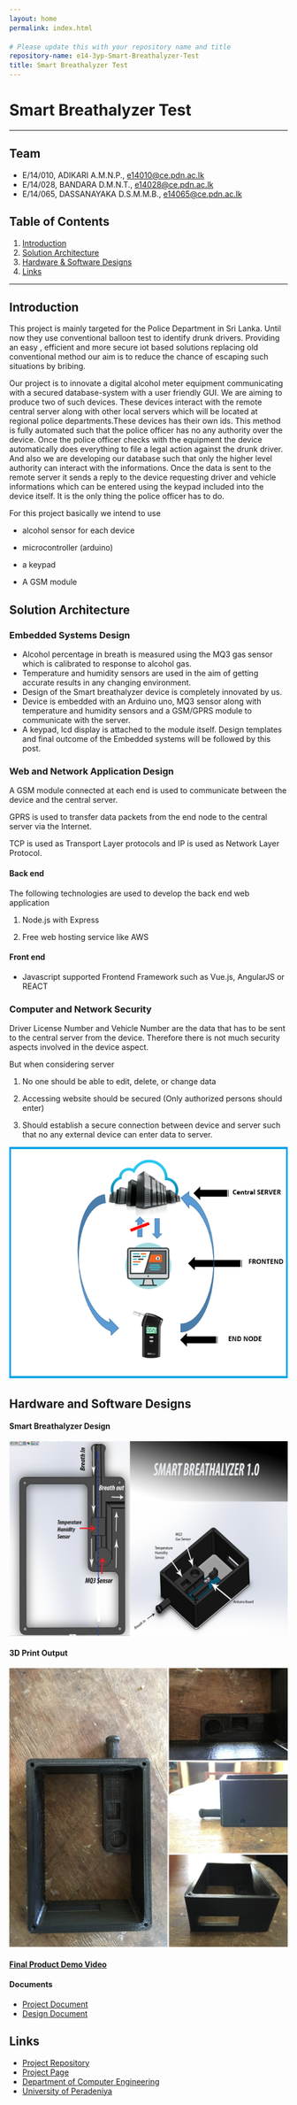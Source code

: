 ```yaml
---
layout: home
permalink: index.html

# Please update this with your repository name and title
repository-name: e14-3yp-Smart-Breathalyzer-Test
title: Smart Breathalyzer Test
---
```


[comment]: # "This is the standard layout for the project, but you can clean this and use your own template"

# Smart Breathalyzer Test

---

## Team
-  E/14/010, ADIKARI A.M.N.P., [e14010@ce.pdn.ac.lk](mailto:e14010@ce.pdn.ac.lk)
-  E/14/028, BANDARA D.M.N.T., [e14028@ce.pdn.ac.lk](mailto:e14028@ce.pdn.ac.lk)
-  E/14/065, DASSANAYAKA D.S.M.M.B., [e14065@ce.pdn.ac.lk](mailto:e14065@ce.pdn.ac.lk)

## Table of Contents
1. [Introduction](#introduction)
2. [Solution Architecture](#solution-architecture )
3. [Hardware & Software Designs](#hardware-and-software-designs)
4. [Links](#links)

---

## Introduction

This project is mainly targeted for the Police Department in Sri Lanka. Until now they use conventional balloon test to identify drunk drivers. Providing an easy , efficient  and more secure iot based solutions replacing old conventional method our aim is to reduce the chance of escaping such situations by bribing.

Our project is to innovate a digital alcohol meter equipment communicating with a secured database-system with a user friendly GUI. We are aiming to produce two of such devices. These devices interact with the remote central server along with other local servers which will be located at regional police departments.These devices has their own ids. This method is fully automated such that the police officer has no any authority over the device. Once the police officer checks with the equipment the device automatically does everything to file a legal action against the drunk driver. And also we are developing our database such that only the higher level authority can interact with the informations. Once the data is sent to the remote server it sends a reply to the device requesting driver and vehicle informations which can be entered using the keypad included into the device itself. It is the only thing the police officer has to do.  


For this project basically we intend to use

- alcohol sensor for each device

- microcontroller (arduino)

- a keypad

- A GSM module


## Solution Architecture

### Embedded Systems Design

- Alcohol percentage in breath is measured using the MQ3 gas sensor which is calibrated to response to alcohol gas.
- Temperature and humidity sensors are used in the aim of getting accurate results in any changing environment.
- Design of the Smart breathalyzer device is completely innovated by us.
- Device is embedded with an Arduino uno, MQ3 sensor along with temperature and humidity sensors and a GSM/GPRS module to communicate with the server.
- A keypad, lcd display is attached to the module itself.
Design templates and final outcome of the Embedded systems will be followed by this post. 

### Web and Network Application Design

A GSM module connected at each end is used to communicate between the device and the central server.

GPRS is used to transfer data packets from the end node to the central server via the Internet.

TCP is used as Transport Layer protocols and IP is used as Network Layer Protocol.

#### Back end

The following technologies are used to develop the back end web application

   1. Node.js with Express

   2. Free web hosting service like AWS

#### Front end

   - Javascript supported Frontend Framework such as Vue.js, AngularJS or REACT

  

### Computer and Network Security

 Driver License Number and Vehicle Number are the data that has to be sent to the central server from the device. Therefore there is not much security aspects involved in the device aspect.

 

But when considering server

   1. No one should be able to edit, delete, or change data

   2. Accessing website should be secured (Only authorized persons should enter)  

   3. Should establish a secure connection  between device and server such that no any external device can enter data to server.       

 ![Finalized design overview](data/images/1.png)  


## Hardware and Software Designs

#### Smart Breathalyzer Design  

![Smart Breathalyzer Design](data/images/2.png)  

#### 3D Print Output  
![3D Print Output](data/images/3.JPG)  

#### [Final Product Demo Video](https://youtu.be/idNMS8BCQNw)  

#### Documents  
- [Project Document](data/documents/1.pdf)  
- [Design Document](data/documents/2.pdf)  




## Links

- <a href = "https://github.com/cepdnaclk/e14-3yp-Smart-Breathalyzer-Test" target = "_blank">Project Repository</a>
- <a href = "https://cepdnaclk.github.io/e14-3yp-Smart-Breathalyzer-Test/" target = "_blank">Project Page</a>
- <a href = "http://www.ce.pdn.ac.lk/" target = "_blank">Department of Computer Engineering</a>
- <a href = "https://ce.pdn.ac.lk/" target = "_blank">University of Peradeniya</a>


[//]: # (Please refer this to learn more about Markdown syntax)
[//]: # (https://github.com/adam-p/markdown-here/wiki/Markdown-Cheatsheet)
